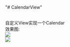 "# CalendarView"<br/><br/>

自定义View实现一个Calendar<br/>
效果图:<br/>
<img src='./img/month_5.png'/><br/>
<img src='./img/month_6.png'/><br/>